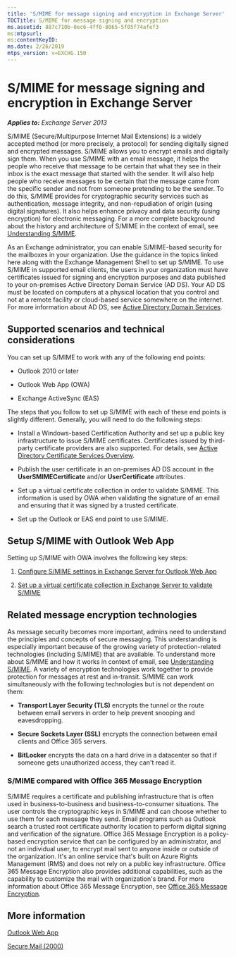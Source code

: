 ```yaml
---
title: 'S/MIME for message signing and encryption in Exchange Server'
TOCTitle: S/MIME for message signing and encryption
ms.assetid: 887c710b-0ec6-4ff0-8065-5f05f74afef3
ms:mtpsurl: 
ms:contentKeyID: 
ms.date: 2/26/2019
mtps_version: v=EXCHG.150
---
```


# S/MIME for message signing and encryption in Exchange Server

_**Applies to:** Exchange Server 2013_

S/MIME (Secure/Multipurpose Internet Mail Extensions) is a widely accepted method (or more precisely, a protocol) for sending digitally signed and encrypted messages. S/MIME allows you to encrypt emails and digitally sign them. When you use S/MIME with an email message, it helps the people who receive that message to be certain that what they see in their inbox is the exact message that started with the sender. It will also help people who receive messages to be certain that the message came from the specific sender and not from someone pretending to be the sender. To do this, S/MIME provides for cryptographic security services such as authentication, message integrity, and non-repudiation of origin (using digital signatures). It also helps enhance privacy and data security (using encryption) for electronic messaging. For a more complete background about the history and architecture of S/MIME in the context of email, see [Understanding S/MIME](https://go.microsoft.com/fwlink/?LinkID=393948). 
  
As an Exchange administrator, you can enable S/MIME-based security for the mailboxes in your organization. Use the guidance in the topics linked here along with the Exchange Management Shell to set up S/MIME. To use S/MIME in supported email clients, the users in your organization must have certificates issued for signing and encryption purposes and data published to your on-premises Active Directory Domain Service (AD DS). Your AD DS must be located on computers at a physical location that you control and not at a remote facility or cloud-based service somewhere on the internet. For more information about AD DS, see [Active Directory Domain Services](https://go.microsoft.com/fwlink/?LinkID=394064).
  
## Supported scenarios and technical considerations

You can set up S/MIME to work with any of the following end points: 
  
- Outlook 2010 or later
    
- Outlook Web App (OWA)
    
- Exchange ActiveSync (EAS)
    
The steps that you follow to set up S/MIME with each of these end points is slightly different. Generally, you will need to do the following steps:
  
- Install a Windows-based Certification Authority and set up a public key infrastructure to issue S/MIME certificates. Certificates issued by third-party certificate providers are also supported. For details, see [Active Directory Certificate Services Overview](https://technet.microsoft.com/library/hh831740.aspx).
    
- Publish the user certificate in an on-premises AD DS account in the **UserSMIMECertificate** and/or **UserCertificate** attributes.
    
- Set up a virtual certificate collection in order to validate S/MIME. This information is used by OWA when validating the signature of an email and ensuring that it was signed by a trusted certificate.
    
- Set up the Outlook or EAS end point to use S/MIME. 
    
## Setup S/MIME with Outlook Web App

Setting up S/MIME with OWA involves the following key steps:
  
1. [Configure S/MIME settings in Exchange Server for Outlook Web App](configure-s-mime-settings-for-outlook-web-app.md)
    
2. [Set up a virtual certificate collection in Exchange Server to validate S/MIME](set-up-virtual-certificate-collection-to-validate-s-mime.md)
    
## Related message encryption technologies

As message security becomes more important, admins need to understand the principles and concepts of secure messaging. This understanding is especially important because of the growing variety of protection-related technologies (including S/MIME) that are available. To understand more about S/MIME and how it works in context of email, see [Understanding S/MIME](https://go.microsoft.com/fwlink/?LinkID=393948). A variety of encryption technologies work together to provide protection for messages at rest and in-transit. S/MIME can work simultaneously with the following technologies but is not dependent on them:
  
- **Transport Layer Security (TLS)** encrypts the tunnel or the route between email servers in order to help prevent snooping and eavesdropping. 
    
- **Secure Sockets Layer (SSL)** encrypts the connection between email clients and Office 365 servers. 
    
- **BitLocker** encrypts the data on a hard drive in a datacenter so that if someone gets unauthorized access, they can't read it. 
    
### S/MIME compared with Office 365 Message Encryption

S/MIME requires a certificate and publishing infrastructure that is often used in business-to-business and business-to-consumer situations. The user controls the cryptographic keys in S/MIME and can choose whether to use them for each message they send. Email programs such as Outlook search a trusted root certificate authority location to perform digital signing and verification of the signature. Office 365 Message Encryption is a policy-based encryption service that can be configured by an administrator, and not an individual user, to encrypt mail sent to anyone inside or outside of the organization. It's an online service that's built on Azure Rights Management (RMS) and does not rely on a public key infrastructure. Office 365 Message Encryption also provides additional capabilities, such as the capability to customize the mail with organization's brand. For more information about Office 365 Message Encryption, see [Office 365 Message Encryption](https://go.microsoft.com/fwlink/?LinkID=392525).
  
## More information

[Outlook Web App](http://technet.microsoft.com/library/3814b665-01e8-4881-9a44-163f14789ee4.aspx)
  
[Secure Mail (2000)](https://technet.microsoft.com/en-us/library/cc962043.aspx)
